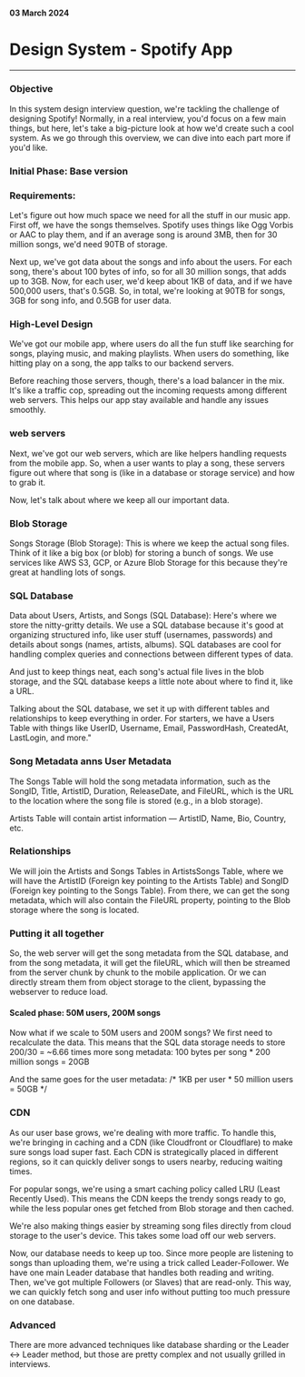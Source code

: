 #### 03 March 2024

# Design System - Spotify App
___

### Objective

In this system design interview question, we're tackling the challenge of designing Spotify! Normally, in a real interview, you'd focus on a few main things, but here, let's take a big-picture look at how we'd create such a cool system. As we go through this overview, we can dive into each part more if you'd like.

### Initial Phase: Base version
### Requirements:

Let's figure out how much space we need for all the stuff in our music app. First off, we have the songs themselves. Spotify uses things like Ogg Vorbis or AAC to play them, and if an average song is around 3MB, then for 30 million songs, we'd need 90TB of storage.

Next up, we've got data about the songs and info about the users. For each song, there's about 100 bytes of info, so for all 30 million songs, that adds up to 3GB. Now, for each user, we'd keep about 1KB of data, and if we have 500,000 users, that's 0.5GB.
So, in total, we're looking at 90TB for songs, 3GB for song info, and 0.5GB for user data.

### High-Level Design

We've got our mobile app, where users do all the fun stuff like searching for songs, playing music, and making playlists. When users do something, like hitting play on a song, the app talks to our backend servers.

Before reaching those servers, though, there's a load balancer in the mix. It's like a traffic cop, spreading out the incoming requests among different web servers. This helps our app stay available and handle any issues smoothly.

### web servers

Next, we've got our web servers, which are like helpers handling requests from the mobile app. So, when a user wants to play a song, these servers figure out where that song is (like in a database or storage service) and how to grab it.

Now, let's talk about where we keep all our important data.

### Blob Storage

Songs Storage (Blob Storage): This is where we keep the actual song files. Think of it like a big box (or blob) for storing a bunch of songs. We use services like AWS S3, GCP, or Azure Blob Storage for this because they're great at handling lots of songs.

### SQL Database

Data about Users, Artists, and Songs (SQL Database): Here's where we store the nitty-gritty details. We use a SQL database because it's good at organizing structured info, like user stuff (usernames, passwords) and details about songs (names, artists, albums). SQL databases are cool for handling complex queries and connections between different types of data.

And just to keep things neat, each song's actual file lives in the blob storage, and the SQL database keeps a little note about where to find it, like a URL.

Talking about the SQL database, we set it up with different tables and relationships to keep everything in order. For starters, we have a Users Table with things like UserID, Username, Email, PasswordHash, CreatedAt, LastLogin, and more."

### Song Metadata anns User Metadata

The Songs Table will hold the song metadata information, such as the SongID, Title, ArtistID, Duration, ReleaseDate, and FileURL, which is the URL to the location where the song file is stored (e.g., in a blob storage).

Artists Table will contain artist information — ArtistID, Name, Bio, Country, etc.

### Relationships

We will join the Artists and Songs Tables in ArtistsSongs Table, where we will have the ArtistID (Foreign key pointing to the Artists Table) and SongID (Foreign key pointing to the Songs Table). From there, we can get the song metadata, which will also contain the FileURL property, pointing to the Blob storage where the song is located.

### Putting it all together

So, the web server will get the song metadata from the SQL database, and from the song metadata, it will get the fileURL, which will then be streamed from the server chunk by chunk to the mobile application. Or we can directly stream them from object storage to the client, bypassing the webserver to reduce load.

#### Scaled phase: 50M users, 200M songs

Now what if we scale to 50M users and 200M songs? We first need to recalculate the data. This means that the SQL data storage needs to store 200/30 = ~6.66 times more song metadata:
100 bytes per song * 200 million songs = 20GB

And the same goes for the user metadata:
/* 1KB per user * 50 million users = 50GB */


### CDN

As our user base grows, we're dealing with more traffic. To handle this, we're bringing in caching and a CDN (like Cloudfront or Cloudflare) to make sure songs load super fast. Each CDN is strategically placed in different regions, so it can quickly deliver songs to users nearby, reducing waiting times.

For popular songs, we're using a smart caching policy called LRU (Least Recently Used). This means the CDN keeps the trendy songs ready to go, while the less popular ones get fetched from Blob storage and then cached.

We're also making things easier by streaming song files directly from cloud storage to the user's device. This takes some load off our web servers.

Now, our database needs to keep up too. Since more people are listening to songs than uploading them, we're using a trick called Leader-Follower. We have one main Leader database that handles both reading and writing. Then, we've got multiple Followers (or Slaves) that are read-only. This way, we can quickly fetch song and user info without putting too much pressure on one database.

### Advanced

There are more advanced techniques like database sharding or the Leader ↔ Leader method, but those are pretty complex and not usually grilled in interviews.
